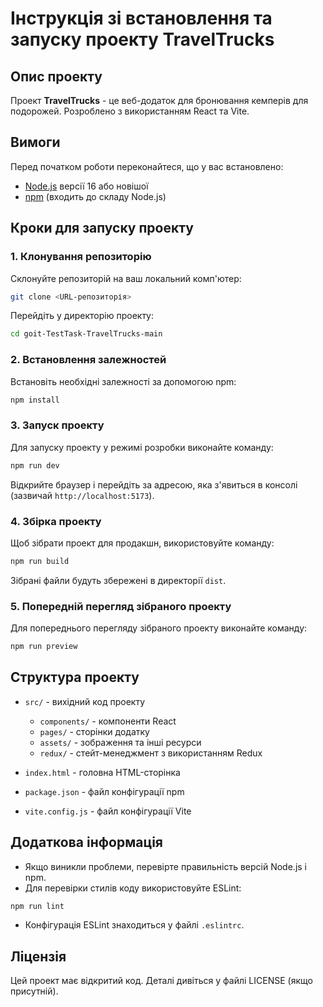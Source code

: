 # Інструкція зі встановлення та запуску проекту TravelTrucks

## Опис проекту
Проект **TravelTrucks** - це веб-додаток для бронювання кемперів для подорожей. Розроблено з використанням React та Vite.

## Вимоги
Перед початком роботи переконайтеся, що у вас встановлено:

- [Node.js](https://nodejs.org/) версії 16 або новішої
- [npm](https://www.npmjs.com/) (входить до складу Node.js)

## Кроки для запуску проекту

### 1. Клонування репозиторію
Склонуйте репозиторій на ваш локальний комп'ютер:

```bash
git clone <URL-репозиторія>
```

Перейдіть у директорію проекту:

```bash
cd goit-TestTask-TravelTrucks-main
```

### 2. Встановлення залежностей
Встановіть необхідні залежності за допомогою npm:

```bash
npm install
```

### 3. Запуск проекту
Для запуску проекту у режимі розробки виконайте команду:

```bash
npm run dev
```

Відкрийте браузер і перейдіть за адресою, яка з'явиться в консолі (зазвичай `http://localhost:5173`).

### 4. Збірка проекту
Щоб зібрати проект для продакшн, використовуйте команду:

```bash
npm run build
```

Зібрані файли будуть збережені в директорії `dist`.

### 5. Попередній перегляд зібраного проекту
Для попереднього перегляду зібраного проекту виконайте команду:

```bash
npm run preview
```

## Структура проекту

- `src/` - вихідний код проекту
  - `components/` - компоненти React
  - `pages/` - сторінки додатку
  - `assets/` - зображення та інші ресурси
  - `redux/` - стейт-менеджмент з використанням Redux

- `index.html` - головна HTML-сторінка
- `package.json` - файл конфігурації npm
- `vite.config.js` - файл конфігурації Vite

## Додаткова інформація
- Якщо виникли проблеми, перевірте правильність версій Node.js і npm.
- Для перевірки стилів коду використовуйте ESLint:

```bash
npm run lint
```

- Конфігурація ESLint знаходиться у файлі `.eslintrc`.

## Ліцензія
Цей проект має відкритий код. Деталі дивіться у файлі LICENSE (якщо присутній).

